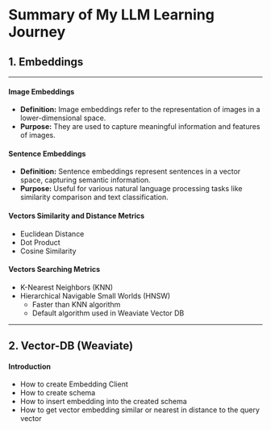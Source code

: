 # Summary of My LLM Learning Journey

## 1. Embeddings
---
#### Image Embeddings
- **Definition:** Image embeddings refer to the representation of images in a lower-dimensional space.
- **Purpose:** They are used to capture meaningful information and features of images.

#### Sentence Embeddings
- **Definition:** Sentence embeddings represent sentences in a vector space, capturing semantic information.
- **Purpose:** Useful for various natural language processing tasks like similarity comparison and text classification.

#### Vectors Similarity and Distance Metrics

- Euclidean Distance
- Dot Product
- Cosine Similarity

#### Vectors Searching Metrics

- K-Nearest Neighbors (KNN)
- Hierarchical Navigable Small Worlds (HNSW)
  - Faster than KNN algorithm
  - Default algorithm used in Weaviate Vector DB

---

## 2. Vector-DB (Weaviate)

#### Introduction
- How to create Embedding Client
- How to create schema
- How to insert embedding into the created schema
- How to get vector embedding similar or nearest in distance to the query vector